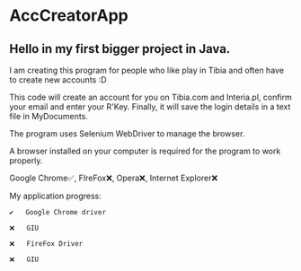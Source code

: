 # AccCreatorApp

## Hello in my first bigger project in Java.

I am creating this program for people who like play in Tibia and often have to create new accounts :D 

This code will create an account for you on Tibia.com and Interia.pl, confirm your email and enter your R'Key.
Finally, it will save the login details in a text file in MyDocuments.

The program uses Selenium WebDriver to manage the browser.

A browser installed on your computer is required for the program to work properly.

Google Chrome✅, FIreFox❌, Opera❌, Internet Explorer❌


My application progress:
 
    ✔️   Google Chrome driver
  
    ❌   GIU 
  
    ❌   FireFox Driver 
  
    ❌   GIU 
  
  

